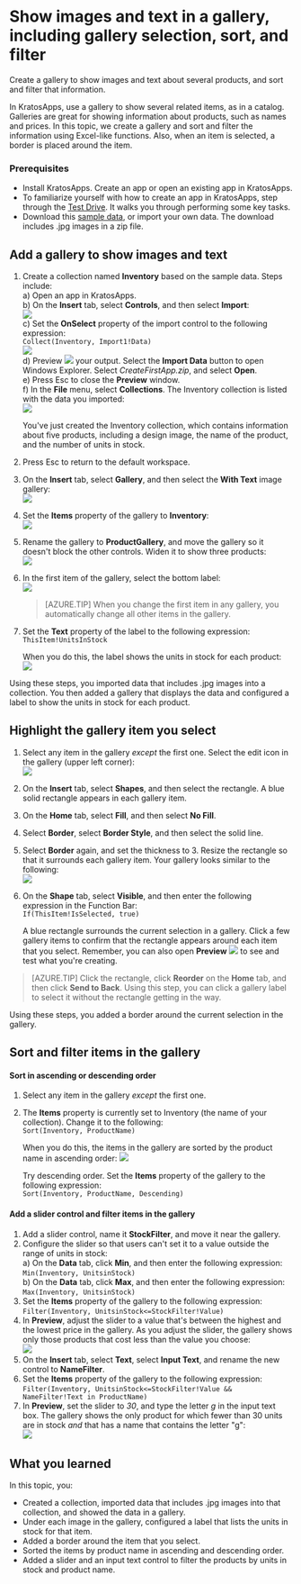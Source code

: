 <properties
	pageTitle="Show images and text in a gallery; Sort and filter the gallery in KratosApps | Microsoft Azure"
	description=""
	services="power-apps"
	documentationCenter=""
	authors="MandiOhlinger"
	manager="dwrede"
	editor=""/>

<tags
   ms.service="power-apps"
   ms.devlang="na"
   ms.topic="article"
   ms.tgt_pltfrm="na"
   ms.workload=""
   ms.date="09/28/2015"
   ms.author="mandia"/>


# Show images and text in a gallery, including gallery selection, sort, and filter
Create a gallery to show images and text about several products, and sort and filter that information.

In KratosApps, use a gallery to show several related items, as in a catalog. Galleries are great for showing information about products, such as names and prices. In this topic, we create a gallery and sort and filter the information using Excel-like functions. Also, when an item is selected, a border is placed around the item.


### Prerequisites
- Install KratosApps. Create an app or open an existing app in KratosApps.
- To familiarize yourself with how to create an app in KratosApps, step through the [Test Drive](get-started-test-drive.md ). It walks you through performing some key tasks.
- Download this [sample data](https://gallery.technet.microsoft.com/Sample-data-for-Create-c77790e7), or import your own data. The download includes .jpg images in a zip file.

## Add a gallery to show images and text

1. Create a collection named **Inventory** based on the sample data. Steps include:  
	a) Open an app in KratosApps.  
	b) On the **Insert** tab, select **Controls**, and then select **Import**:  
	![][1]  
	c) Set the **OnSelect** property of the import control to the following expression:  
	```Collect(Inventory, Import1!Data)```  
		![][12]  
	d) Preview ![][2] your output.  Select the **Import Data** button to open Windows Explorer. Select *CreateFirstApp.zip*, and select **Open**.  
	e) Press Esc to close the **Preview** window.  
	f) In the **File** menu, select **Collections**. The Inventory collection is listed with the data you imported:  
	![][3]  

	You've just created the Inventory collection, which contains information about five products, including a design image, the name of the product, and the number of units in stock.

2. Press Esc to return to the default workspace.
3. On the **Insert** tab, select **Gallery**, and then select the **With Text** image gallery:  
![][4]  
3. Set the **Items** property of the gallery to **Inventory**:  
![][5]  
4. Rename the gallery to **ProductGallery**, and move the gallery so it doesn't block the other controls. Widen it to show three products:  
![][6]  
5. In the first item of the gallery, select the bottom label:  
![][7]  
	> [AZURE.TIP] When you change the first item in any gallery, you automatically change all other items in the gallery.  

6. Set the **Text** property of the label to the following expression:  
```ThisItem!UnitsInStock``` <br/>

	When you do this, the label shows the units in stock for each product:  
![][8]  

Using these steps, you imported data that includes .jpg images into a collection. You then added a gallery that displays the data and configured a label to show the units in stock for each product.

## Highlight the gallery item you select

1. Select any item in the gallery *except* the first one. Select the edit icon in the gallery (upper left corner):  
![][9]  
2. On the **Insert** tab, select **Shapes**, and then select the rectangle. A blue solid rectangle appears in each gallery item.
3. On the **Home** tab, select **Fill**, and then select **No Fill**.
4. Select **Border**, select **Border Style**, and then select the solid line.
5. Select **Border** again, and set the thickness to 3. Resize the rectangle so that it surrounds each gallery item. Your gallery looks similar to the following:  
![][10]  
6. On the **Shape** tab, select **Visible**, and then enter the following expression in the Function Bar:  
```If(ThisItem!IsSelected, true)```

	A blue rectangle surrounds the current selection in a gallery. Click a few gallery items to confirm that the rectangle appears around each item that you select. Remember, you can also open **Preview** ![][2] to see and test what you're creating.

> [AZURE.TIP] Click the rectangle, click **Reorder** on the **Home** tab, and then click **Send to Back**. Using this step, you can click a gallery label to select it without the rectangle getting in the way.

Using these steps, you added a border around the current selection in the gallery.


## Sort and filter items in the gallery

#### Sort in ascending or descending order

1. Select any item in the gallery *except* the first one.
2. The **Items** property is currently set to Inventory (the name of your collection). Change it to the following:  
```Sort(Inventory, ProductName)```

	When you do this, the items in the gallery are sorted by the product name in ascending order:
	![][11]  

	Try descending order. Set the **Items** property of the gallery to the following expression:  
```Sort(Inventory, ProductName, Descending)```  

#### Add a slider control and filter items in the gallery


1. Add a slider control, name it **StockFilter**, and move it near the gallery.
2. Configure the slider so that users can't set it to a value outside the range of units in stock:  
	a) On the **Data** tab, click **Min**, and then enter the following expression:  
	```Min(Inventory, UnitsinStock)```  
	b) On the **Data** tab, click **Max**, and then enter the following expression:  
	```Max(Inventory, UnitsinStock)```
3. Set the **Items** property of the gallery to the following expression:  
```Filter(Inventory, UnitsinStock<=StockFilter!Value)```
4. In **Preview**, adjust the slider to a value that's between the highest and the lowest price in the gallery. As you adjust the slider, the gallery shows only those products that cost less than the value you choose:  
![][13]  
5. On the **Insert** tab, select **Text**, select **Input Text**, and rename the new control to **NameFilter**.
6. Set the **Items** property of the gallery to the following expression:  
```Filter(Inventory, UnitsinStock<=StockFilter!Value && NameFilter!Text in ProductName)```
7. In **Preview**, set the slider to *30*, and type the letter *g* in the input text box. The gallery shows the only product for which fewer than 30 units are in stock *and* that has a name that contains the letter "g":  
![][14]  


## What you learned
In this topic, you:

- Created a collection, imported data that includes .jpg images into that collection, and showed the data in a gallery.
- Under each image in the gallery, configured a label that lists the units in stock for that item.
- Added a border around the item that you select.
- Sorted the items by product name in ascending and descending order.
- Added a slider and an input text control to filter the products by units in stock and product name.


[1]: ./media/show-images-text-gallery-sort-filter/import.png
[2]: ./media/show-images-text-gallery-sort-filter/preview.png
[3]: ./media/show-images-text-gallery-sort-filter/inventorycollection.png
[4]: ./media/show-images-text-gallery-sort-filter/withtext.png
[5]: ./media/show-images-text-gallery-sort-filter/itemsinventory.png
[6]: ./media/show-images-text-gallery-sort-filter/threeimages.png
[7]: ./media/show-images-text-gallery-sort-filter/firstitem.png
[8]: ./media/show-images-text-gallery-sort-filter/bottomlabel.png
[9]: ./media/show-images-text-gallery-sort-filter/editgallery.png
[10]: ./media/show-images-text-gallery-sort-filter/border.png
[11]: ./media/show-images-text-gallery-sort-filter/sort.png
[12]: ./media/show-images-text-gallery-sort-filter/onselect.png
[13]: ./media/show-images-text-gallery-sort-filter/slider.png
[14]: ./media/show-images-text-gallery-sort-filter/inputandslider.png
